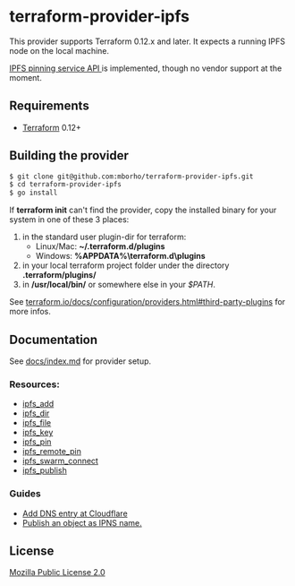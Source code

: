 terraform-provider-ipfs
========================
This provider supports Terraform 0.12.x and later. It expects a running IPFS node on the local machine.

[IPFS pinning service API ](https://ipfs.github.io/pinning-services-api-spec/) is implemented, though no vendor support at the moment.

## Requirements


- [Terraform](https://www.terraform.io/downloads.html) 0.12+



## Building the provider


```sh
$ git clone git@github.com:mborho/terraform-provider-ipfs.git
$ cd terraform-provider-ipfs
$ go install
```

If **terraform init** can't find the provider, copy the installed binary for your system in one of these 3 places:

1. in the standard user plugin-dir for terraform: 
   * Linux/Mac:	**~/.terraform.d/plugins** 
   * Windows: **%APPDATA%\terraform.d\plugins**
2. in your local terraform project folder under the directory **.terraform/plugins/**
3. in **/usr/local/bin/** or somewhere else in your *$PATH*.

See [terraform.io/docs/configuration/providers.html#third-party-plugins](https://www.terraform.io/docs/configuration/providers.html#third-party-plugins) for more infos.


## Documentation

See [docs/index.md](./docs/index.md) for provider setup.

### Resources:

* [ipfs_add](./docs/resources/add.md)
* [ipfs_dir](./docs/resources/dir.md)
* [ipfs_file](./docs/resources/file.md)
* [ipfs_key](./docs/resources/key.md)
* [ipfs_pin](./docs/resources/pin.md)
* [ipfs_remote_pin](./docs/resources/remote-pin.md)
* [ipfs_swarm_connect](./docs/resources/swarm-connect.md)
* [ipfs_publish](./docs/resources/publish.md)

### Guides

* [Add DNS entry at Cloudflare](./docs/guides/dns.md)
* [Publish an object as IPNS name.](./docs/guides/publish.md)

## License

[Mozilla Public License 2.0](./LICENSE)


